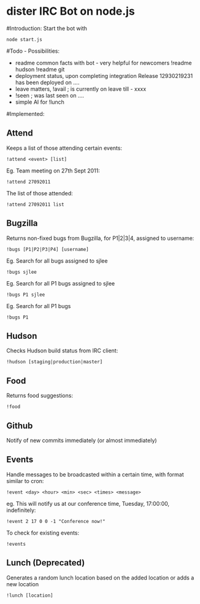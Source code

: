 dister IRC Bot on node.js
=========================
#Introduction:
Start the bot with

    node start.js

#Todo - Possibilities:
- readme common facts with bot - very helpful for newcomers
	!readme hudson
	!readme git
- deployment status, upon completing integration
	Release 12930219231 has been deployed on .... 
- leave matters, !avail <nick>; <nick> is currently on leave till - xxxx
- !seen <nick>; <nick> was last seen on .... 
- simple AI for !lunch

#Implemented:
## Attend
Keeps a list of those attending certain events:

    !attend <event> [list]

Eg. Team meeting on 27th Sept 2011:

    !attend 27092011

The list of those attended:

    !attend 27092011 list

## Bugzilla
Returns non-fixed bugs from Bugzilla, for P1|2|3|4, assigned to username:

    !bugs [P1|P2|P3|P4] [username]

Eg. Search for all bugs assigned to sjlee

    !bugs sjlee

Eg. Search for all P1 bugs assigned to sjlee

    !bugs P1 sjlee

Eg. Search for all P1 bugs

    !bugs P1

## Hudson
Checks Hudson build status from IRC client:

    !hudson [staging|production|master]

## Food
Returns food suggestions:

    !food

## Github
Notify of new commits immediately (or almost immediately)

## Events
Handle messages to be broadcasted within a certain time, with format similar to
cron:

    !event <day> <hour> <min> <sec> <times> <message>

eg. This will notify us at our conference time, Tuesday, 17:00:00, indefinitely:

    !event 2 17 0 0 -1 "Conference now!"

To check for existing events:

    !events

## Lunch (Deprecated)
Generates a random lunch location based on the added location or adds a new
location

    !lunch [location]
